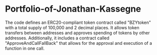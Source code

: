 # Portfolio-of-Jonathan-Kassegne

The code defines an ERC20-compliant token contract called "BZYtoken" with a total supply of 100,000 and 2 decimal places. It allows token transfers between addresses and approves spending of tokens by other addresses. Additionally, it includes a contract called "ApproveAndCallFallBack" that allows for the approval and execution of a function in one call.

